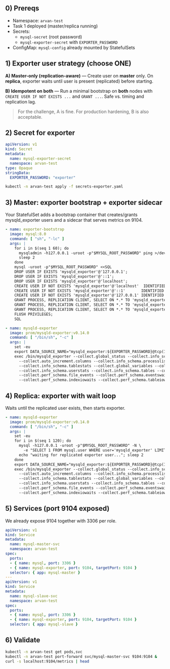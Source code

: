 ## 0) Prereqs
- Namespace: `arvan-test`
- Task 1 deployed (master/replica running)
- Secrets:
  - `mysql-secret` (root password)
  - `mysql-exporter-secret` with `EXPORTER_PASSWORD`
- ConfigMap: `mysql-config` already mounted by StatefulSets

## 1) Exporter user strategy (choose ONE)
**A) Master-only (replication-aware)** — Create user on **master** only. On **replica**, exporter waits until user is present (replicated) before starting.

**B) Idempotent on both** — Run a minimal bootstrap on **both** nodes with `CREATE USER IF NOT EXISTS ...` and `GRANT ...`. Safe vs. timing and replication lag.

> For the challenge, A is fine. For production hardening, B is also acceptable.

## 2) Secret for exporter
```yaml
apiVersion: v1
kind: Secret
metadata:
  name: mysql-exporter-secret
  namespace: arvan-test
type: Opaque
stringData:
  EXPORTER_PASSWORD: "exporter"
```
```bash
kubectl -n arvan-test apply -f secrets-exporter.yaml
```

## 3) Master: exporter bootstrap + exporter sidecar
Your StatefulSet adds a bootstrap container that creates/grants mysqld_exporter users and a sidecar that serves metrics on 9104.

```yaml
- name: exporter-bootstrap
  image: mysql:8.0
  command: [ "sh", "-lc" ]
  args: |
    for i in $(seq 1 60); do
      mysqladmin -h127.0.0.1 -uroot -p"$MYSQL_ROOT_PASSWORD" ping >/dev/null 2>&1 && break
      sleep 2
    done
    mysql -uroot -p"$MYSQL_ROOT_PASSWORD" <<SQL
    DROP USER IF EXISTS 'mysqld_exporter'@'127.0.0.1';
    DROP USER IF EXISTS 'mysqld_exporter'@'::1';
    DROP USER IF EXISTS 'mysqld_exporter'@'localhost';
    CREATE USER IF NOT EXISTS 'mysqld_exporter'@'localhost'  IDENTIFIED BY '${EXPORTER_PASSWORD}';
    CREATE USER IF NOT EXISTS 'mysqld_exporter'@'::1'       IDENTIFIED BY '${EXPORTER_PASSWORD}';
    CREATE USER IF NOT EXISTS 'mysqld_exporter'@'127.0.0.1' IDENTIFIED BY '${EXPORTER_PASSWORD}';
    GRANT PROCESS, REPLICATION CLIENT, SELECT ON *.* TO 'mysqld_exporter'@'localhost';
    GRANT PROCESS, REPLICATION CLIENT, SELECT ON *.* TO 'mysqld_exporter'@'::1';
    GRANT PROCESS, REPLICATION CLIENT, SELECT ON *.* TO 'mysqld_exporter'@'127.0.0.1';
    FLUSH PRIVILEGES;
    SQL

- name: mysqld-exporter
  image: prom/mysqld-exporter:v0.14.0
  command: [ "/bin/sh", "-c" ]
  args: |
    set -eu
    export DATA_SOURCE_NAME="mysqld_exporter:${EXPORTER_PASSWORD}@tcp(127.0.0.1:3306)/"
    exec /bin/mysqld_exporter --collect.global_status --collect.info_schema.innodb_metrics \
      --collect.auto_increment.columns --collect.info_schema.processlist --collect.binlog_size \
      --collect.info_schema.tablestats --collect.global_variables --collect.info_schema.query_response_time \
      --collect.info_schema.userstats --collect.info_schema.tables --collect.perf_schema.tablelocks \
      --collect.perf_schema.file_events --collect.perf_schema.eventswaits \
      --collect.perf_schema.indexiowaits --collect.perf_schema.tableiowaits --collect.slave_status
```

## 4) Replica: exporter with wait loop

Waits until the replicated user exists, then starts exporter.

```yaml
- name: mysqld-exporter
  image: prom/mysqld-exporter:v0.14.0
  command: [ "/bin/sh", "-c" ]
  args: |
    set -eu
    for i in $(seq 1 120); do
      mysql -h127.0.0.1 -uroot -p"$MYSQL_ROOT_PASSWORD" -N \
        -e "SELECT 1 FROM mysql.user WHERE user='mysqld_exporter' LIMIT 1" | grep -q 1 && break
      echo "waiting for replicated exporter user..."; sleep 2
    done
    export DATA_SOURCE_NAME="mysqld_exporter:${EXPORTER_PASSWORD}@tcp(127.0.0.1:3306)/"
    exec /bin/mysqld_exporter --collect.global_status --collect.info_schema.innodb_metrics \
      --collect.auto_increment.columns --collect.info_schema.processlist --collect.binlog_size \
      --collect.info_schema.tablestats --collect.global_variables --collect.info_schema.query_response_time \
      --collect.info_schema.userstats --collect.info_schema.tables --collect.perf_schema.tablelocks \
      --collect.perf_schema.file_events --collect.perf_schema.eventswaits \
      --collect.perf_schema.indexiowaits --collect.perf_schema.tableiowaits --collect.slave_status
```

## 5) Services (port 9104 exposed)
We already expose 9104 together with 3306 per role.
```yaml
apiVersion: v1
kind: Service
metadata:
  name: mysql-master-svc
  namespace: arvan-test
spec:
  ports:
  - { name: mysql, port: 3306 }
  - { name: mysql-exporter, port: 9104, targetPort: 9104 }
  selector: { app: mysql-master }
---
apiVersion: v1
kind: Service
metadata:
  name: mysql-slave-svc
  namespace: arvan-test
spec:
  ports:
  - { name: mysql, port: 3306 }
  - { name: mysql-exporter, port: 9104, targetPort: 9104 }
  selector: { app: mysql-slave }
```

## 6) Validate
```bash
kubectl -n arvan-test get pods,svc
kubectl -n arvan-test port-forward svc/mysql-master-svc 9104:9104 &
curl -s localhost:9104/metrics | head
```

